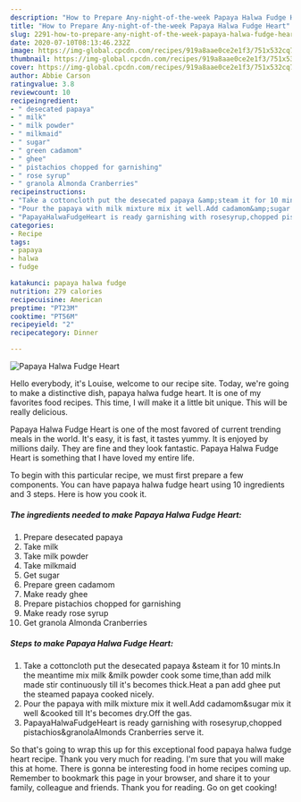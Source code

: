 ```yaml
---
description: "How to Prepare Any-night-of-the-week Papaya Halwa Fudge Heart"
title: "How to Prepare Any-night-of-the-week Papaya Halwa Fudge Heart"
slug: 2291-how-to-prepare-any-night-of-the-week-papaya-halwa-fudge-heart
date: 2020-07-10T08:13:46.232Z
image: https://img-global.cpcdn.com/recipes/919a8aae0ce2e1f3/751x532cq70/papaya-halwa-fudge-heart-recipe-main-photo.jpg
thumbnail: https://img-global.cpcdn.com/recipes/919a8aae0ce2e1f3/751x532cq70/papaya-halwa-fudge-heart-recipe-main-photo.jpg
cover: https://img-global.cpcdn.com/recipes/919a8aae0ce2e1f3/751x532cq70/papaya-halwa-fudge-heart-recipe-main-photo.jpg
author: Abbie Carson
ratingvalue: 3.8
reviewcount: 10
recipeingredient:
- " desecated papaya"
- " milk"
- " milk powder"
- " milkmaid"
- " sugar"
- " green cadamom"
- " ghee"
- " pistachios chopped for garnishing"
- " rose syrup"
- " granola Almonda Cranberries"
recipeinstructions:
- "Take a cottoncloth put the desecated papaya &amp;steam it for 10 mints.In the meantime mix milk &amp;milk powder cook some time,than add milk made stir continuously till it&#39;s becomes thick.Heat a pan add ghee put the steamed papaya cooked nicely."
- "Pour the papaya with milk mixture mix it well.Add cadamom&amp;sugar mix it well &amp;cooked till It&#39;s becomes dry.Off the gas."
- "PapayaHalwaFudgeHeart is ready garnishing with rosesyrup,chopped pistachios&amp;granolaAlmonds Cranberries serve it."
categories:
- Recipe
tags:
- papaya
- halwa
- fudge

katakunci: papaya halwa fudge 
nutrition: 279 calories
recipecuisine: American
preptime: "PT23M"
cooktime: "PT56M"
recipeyield: "2"
recipecategory: Dinner

---
```



![Papaya Halwa Fudge Heart](https://img-global.cpcdn.com/recipes/919a8aae0ce2e1f3/751x532cq70/papaya-halwa-fudge-heart-recipe-main-photo.jpg)

Hello everybody, it's Louise, welcome to our recipe site. Today, we're going to make a distinctive dish, papaya halwa fudge heart. It is one of my favorites food recipes. This time, I will make it a little bit unique. This will be really delicious.



Papaya Halwa Fudge Heart is one of the most favored of current trending meals in the world. It's easy, it is fast, it tastes yummy. It is enjoyed by millions daily. They are fine and they look fantastic. Papaya Halwa Fudge Heart is something that I have loved my entire life.


To begin with this particular recipe, we must first prepare a few components. You can have papaya halwa fudge heart using 10 ingredients and 3 steps. Here is how you cook it.

<!--inarticleads1-->

##### The ingredients needed to make Papaya Halwa Fudge Heart:

1. Prepare  desecated papaya
1. Take  milk
1. Take  milk powder
1. Take  milkmaid
1. Get  sugar
1. Prepare  green cadamom
1. Make ready  ghee
1. Prepare  pistachios chopped for garnishing
1. Make ready  rose syrup
1. Get  granola Almonda Cranberries




<!--inarticleads2-->

##### Steps to make Papaya Halwa Fudge Heart:

1. Take a cottoncloth put the desecated papaya &amp;steam it for 10 mints.In the meantime mix milk &amp;milk powder cook some time,than add milk made stir continuously till it&#39;s becomes thick.Heat a pan add ghee put the steamed papaya cooked nicely.
1. Pour the papaya with milk mixture mix it well.Add cadamom&amp;sugar mix it well &amp;cooked till It&#39;s becomes dry.Off the gas.
1. PapayaHalwaFudgeHeart is ready garnishing with rosesyrup,chopped pistachios&amp;granolaAlmonds Cranberries serve it.




So that's going to wrap this up for this exceptional food papaya halwa fudge heart recipe. Thank you very much for reading. I'm sure that you will make this at home. There is gonna be interesting food in home recipes coming up. Remember to bookmark this page in your browser, and share it to your family, colleague and friends. Thank you for reading. Go on get cooking!
